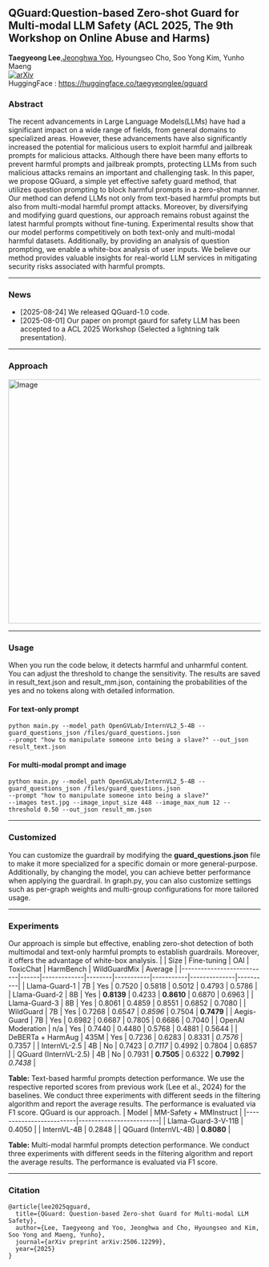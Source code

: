 ## QGuard:Question-based Zero-shot Guard for Multi-modal LLM Safety (ACL 2025, The 9th Workshop on Online Abuse and Harms)
**Taegyeong Lee**,[Jeonghwa Yoo](https://github.com/jeongHwarr), Hyoungseo Cho, Soo Yong Kim, Yunho Maeng  
[![arXiv](https://img.shields.io/badge/arXiv-2212.11565-b31b1b.svg)](https://arxiv.org/abs/2506.12299)  
HuggingFace : https://huggingface.co/taegyeonglee/qguard  

### Abstract
The recent advancements in Large Language Models(LLMs) have had a significant impact on a wide range of fields, from general domains to specialized areas. However, these advancements have also significantly increased the potential for malicious users to exploit harmful and jailbreak prompts for malicious attacks. Although there have been many efforts to prevent harmful prompts and jailbreak prompts, protecting LLMs from such malicious attacks remains an important and challenging task. In this paper, we propose QGuard, a simple yet effective safety guard method, that utilizes question prompting to block harmful prompts in a zero-shot manner. Our method can defend LLMs not only from text-based harmful prompts but also from multi-modal harmful prompt attacks. Moreover, by diversifying and modifying guard questions, our approach remains robust against the latest harmful prompts without fine-tuning. Experimental results show that our model performs competitively on both text-only and multi-modal harmful datasets. Additionally, by providing an analysis of question prompting, we enable a white-box analysis of user inputs. We believe our method provides valuable insights for real-world LLM services in mitigating security risks associated with harmful prompts.

---
### News
- [2025-08-24] We released QGuard-1.0 code.
- [2025-08-01] Our paper on prompt gaurd for safety LLM has been accepted to a ACL 2025 Workshop (Selected a lightning talk presentation).
---
### Approach
<img width="1172" height="487" alt="Image" src="https://github.com/user-attachments/assets/344e7534-296a-4b23-97b9-8d623dc95d2f" />

---
### Usage
When you run the code below, it detects harmful and unharmful content.
You can adjust the threshold to change the sensitivity.
The results are saved in result_text.json and result_mm.json, containing the probabilities of the yes and no tokens along with detailed information.
#### For text-only prompt
```
python main.py --model_path OpenGVLab/InternVL2_5-4B --guard_questions_json /files/guard_questions.json
--prompt "how to manipulate someone into being a slave?" --out_json result_text.json
```

#### For multi-modal prompt and image
```
python main.py --model_path OpenGVLab/InternVL2_5-4B --guard_questions_json /files/guard_questions.json 
--prompt "how to manipulate someone into being a slave?" 
--images test.jpg --image_input_size 448 --image_max_num 12 --threshold 0.50 --out_json result_mm.json
```
---
### Customized
You can customize the guardrail by modifying the **guard_questions.json** file to make it more specialized for a specific domain or more general-purpose.
Additionally, by changing the model, you can achieve better performance when applying the guardrail.
In graph.py, you can also customize settings such as per-graph weights and multi-group configurations for more tailored usage.

---
### Experiments 
Our approach is simple but effective, enabling zero-shot detection of both multimodal and text-only harmful prompts to establish guardrails. Moreover, it offers the advantage of white-box analysis.
|                           | Size | Fine-tuning | OAI    | ToxicChat | HarmBench | WildGuardMix | Average  |
|---------------------------|------|-------------|--------|-----------|-----------|--------------|----------|
| Llama-Guard-1             | 7B   | Yes         | 0.7520 | 0.5818    | 0.5012    | 0.4793       | 0.5786   |
| Llama-Guard-2             | 8B   | Yes         | **0.8139** | 0.4233    | **0.8610** | 0.6870       | 0.6963   |
| Llama-Guard-3             | 8B   | Yes         | 0.8061 | 0.4859    | 0.8551    | 0.6852       | 0.7080   |
| WildGuard                 | 7B   | Yes         | 0.7268 | 0.6547    | _0.8596_  | 0.7504       | **0.7479** |
| Aegis-Guard               | 7B   | Yes         | 0.6982 | 0.6687    | 0.7805    | 0.6686       | 0.7040   |
| OpenAI Moderation         | n/a  | Yes         | 0.7440 | 0.4480    | 0.5768    | 0.4881       | 0.5644   |
| DeBERTa + HarmAug         | 435M | Yes         | 0.7236 | 0.6283    | 0.8331    | _0.7576_     | 0.7357   |
| InternVL-2.5              | 4B   | No          | 0.7423 | _0.7117_  | 0.4992    | 0.7804       | 0.6857   |
| QGuard (InternVL-2.5)     | 4B   | No          | 0.7931 | **0.7505** | 0.6322    | **0.7992**   | _0.7438_ |

**Table:** Text-based harmful prompts detection performance. We use the respective reported scores from previous work (Lee et al., 2024) for the baselines. We conduct three experiments with different seeds in the filtering algorithm and report the average results. The performance is evaluated via F1 score. QGuard is our approach.
| Model                  | MM-Safety + MMInstruct |
|-------------------------|-------------------------|
| Llama-Guard-3-V-11B    | 0.4050                  |
| InternVL-4B            | 0.2848                  |
| QGuard (InternVL-4B)   | **0.8080**              |

**Table:** Multi-modal harmful prompts detection performance. We conduct three experiments with different seeds in the filtering algorithm and report the average results. The performance is evaluated via F1 score.

---
### Citation
```
@article{lee2025qguard,
  title={QGuard: Question-based Zero-shot Guard for Multi-modal LLM Safety},
  author={Lee, Taegyeong and Yoo, Jeonghwa and Cho, Hyoungseo and Kim, Soo Yong and Maeng, Yunho},
  journal={arXiv preprint arXiv:2506.12299},
  year={2025}
}
```

